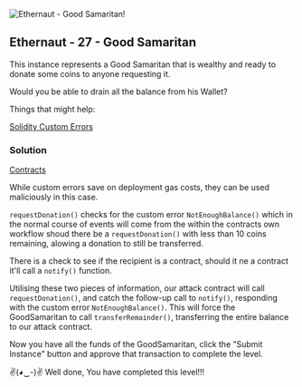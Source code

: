 ![Ethernaut - Good Samaritan!](https://ethernaut.openzeppelin.com/imgs/BigLevel27.png)

## Ethernaut - 27 - Good Samaritan
This instance represents a Good Samaritan that is wealthy and ready to donate some coins to anyone requesting it.

Would you be able to drain all the balance from his Wallet?

Things that might help:

[Solidity Custom Errors](https://blog.soliditylang.org/2021/04/21/custom-errors/)

### Solution
[Contracts](./27-GoodSamaritan/src/)

While custom errors save on deployment gas costs, they can be used maliciously in this case.

```requestDonation()``` checks for the custom error ```NotEnoughBalance()``` which in the normal course of events will come from the within the contracts own workflow shoud there be a ```requestDonation()``` with less than 10 coins remaining, alowing a donation to still be transferred.

There is a check to see if the recipient is a contract, should it ne a contract it'll call a ```notify()``` function.

Utilising these two pieces of information, our attack contract will call ```requestDonation()```, and catch the follow-up call to ```notify()```, responding with the custom error ```NotEnoughBalance()```. This will force the GoodSamaritan to call ```transferRemainder()```, transferring the entire balance to our attack contract.

Now you have all the funds of the GoodSamaritan, click the "Submit Instance" button and approve that transaction to complete the level.

✌(◕‿-)✌ Well done, You have completed this level!!!